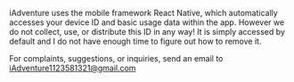 iAdventure uses the mobile framework React Native, which automatically accesses your device ID and basic usage data within the app. However we do not collect, use, or distribute this ID in any way! It is simply accessed by default and I do not have enough time to figure out how to remove it.

For complaints, suggestions, or inquiries, send an email to iAdventure1123581321@gmail.com
